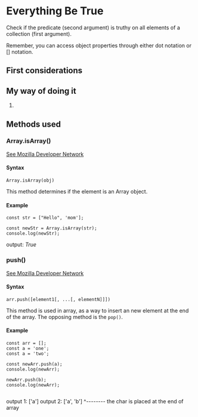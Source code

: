 # Everything Be True

Check if the predicate (second argument) is truthy on all elements of a collection (first argument).

Remember, you can access object properties through either dot notation or [] notation.

## First considerations



## My way of doing it

1. 


## Methods used
### Array.isArray()

[See Mozilla Developer Network](https://developer.mozilla.org/en-US/docs/Web/JavaScript/Reference/Global_Objects/Array/isArray)

#### Syntax
`Array.isArray(obj)`

This method determines if the element is an Array object.

#### Example
```
const str = ["Hello", 'mom'];

const newStr = Array.isArray(str);
console.log(newStr);

```
output: *True*

### push()

[See Mozilla Developer Network](https://developer.mozilla.org/en-US/docs/Web/JavaScript/Reference/Global_Objects/Array/push)

#### Syntax
`arr.push([element1[, ...[, elementN]]])`

This method is used in array, as a way to insert an new element at the end
of the array. The opposing method is the `pop()`.

#### Example
```
const arr = [];
const a = 'one';
const a = 'two';

const newArr.push(a);
console.log(newArr);

newArr.push(b);
console.log(newArr);


```
output 1: ['a']
output 2: ['a', 'b']
                 ^-------- the char is placed at the end of array

